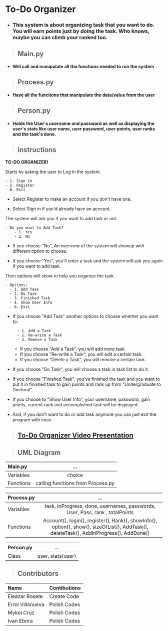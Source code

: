 # **To-Do Organizer**

- ### This system is about organizing task that you want to do. You will earn points just by doing the task. Who knows, maybe you can climb your ranked too.

> ## **Main.py**

- #### Will call and manipulate all the functions needed to run the system

> ## **Process.py**

- #### Have all the functions that manipulate the data/value from the user 

> ## **Person.py**

- #### Holds the User's username and password as well as displaying the user's stats like user name, user password, user points, user ranks and the task's done.


> ## **Instructions**

**TO-DO ORGANIZER!**

Starts by asking the user to Log in the system.

    - 1. Sign in
    - 2. Register
    - 0. Exit
- Select Register to make an account if you don't have one.

- Select Sign in if you'd already have an account.

The system will ask you if you want to add task or not.

    - Do you want to Add Task?
        - 1. Yes
        - 2. No
  
- If you choose "No", An overview of the system will showup with different option to choose.

- If you choose "Yes", you'll enter a task and the system will ask you again if you want to add task.

Then options will show to help you organize the task.

    - Options:
      - 1. Add Task
      - 2. Do Task
      - 3. Finished Task
      - 4. Show User Info
      - 0. Exit

- If you choose "Add Task" another options to choose whether you want to: 
    
        - 1. Add a Task
        - 2. Re-write a Task
        - 3. Remove a Task

    - If you choose "Add a Task", you will add more task.
    - If you choose "Re-write a Task", you will edit a certain task.
    - If you choose "Delete a Task", you will remove a certain task.

- If you choose "Do Task", you will choose a task in task list to do it.
- If you choose "Finished Task", you've finished the task and you want to put it in finished task to gain points and rank up from "Undergraduate to Doctoral".
- If you choose to "Show User Info", your username, password, gain points, current rank and accomplished task will be displayed.

- And, if you don't want to do or add task anymore you can just exit the program with ease.
      
> ## [**To-Do Organizer Video Presentation**](https://youtu.be/dp9IYkGYEF0)

> ## **UML Diagram**
| Main.py |...|
|:---|:--:|
|Variables| choice|
| Functions | calling functions from Process.py|

| Process.py |...|
|:---|:--:|
|Variables| task, inProgress, done, usernames, passwords, User, Pass, rank , totalPoints|
| Functions | Account(), login(), register(), Rank(), showInfo(), option(), show(), sizeOfList(), AddTask(), deleteTask(), AddInProgress(), AddDone()|

| Person.py |...|
|:---|:--:|
|Class| user, stats(user)|

> ## **Contributors**

| Name | Contibutions |
|:---| :---|
| Eleazar Rosete | Create Code |
| Errol Villanueva | Polish Codes |
| Mykel Cruz | Polish Codes |
| Ivan Ebora | Polish Codes |
